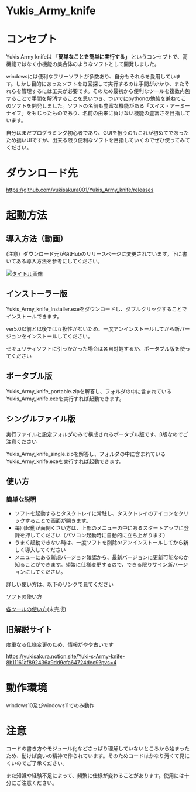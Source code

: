 # Yukis_Army_knife

# コンセプト

Yukis Army knifeは **「簡単なことを簡単に実行する」** というコンセプトで、高機能ではなく小機能の集合体のようなソフトとして開発しました。

windowsには便利なフリーソフトが多数あり、自分もそれらを愛用しています。しかし目的にあったソフトを毎回探して実行するのは手間がかかり、またそれらを管理するには工夫が必要です。そのため最初から便利なツールを複数内包することで手間を解消することを思いつき、ついでにpythonの勉強を兼ねてこのソフトを開発しました。ソフトの名前も豊富な機能がある「スイス・アーミーナイフ」をもじったものであり、名前の由来に負けない機能の豊富さを目指しています。

自分はまだプログラミング初心者であり、GUIを扱うのもこれが初めてであったため拙いUIですが、出来る限り便利なソフトを目指していくのでぜひ使ってみてください。


# ダウンロード先

https://github.com/yukisakura001/Yukis_Army_knife/releases



# 起動方法

## 導入方法（動画）
(注意）ダウンロード元がGitHubのリリースページに変更されています。下に書いてある導入方法を参考にしてください。

[![タイトル画像](https://img.youtube.com/vi/JaMv4i3zlFk/0.jpg)](https://www.youtube.com/watch?v=JaMv4i3zlFk)

## インストーラー版

Yukis_Army_knife_Installer.exeをダウンロードし、ダブルクリックすることでインストールできます。

ver5.0以前と以後では互換性がないため、一度アンインストールしてから新バージョンをインストールしてください。

セキュリティソフトに引っかかった場合は各自対処するか、ポータブル版を使ってください



## ポータブル版

Yukis_Army_knife_portable.zipを解答し、フォルダの中に含まれているYukis_Army_knife.exeを実行すれば起動できます。



## シングルファイル版
実行ファイルと設定フォルダのみで構成されるポータブル版です、β版なのでご注意ください

Yukis_Army_knife_single.zipを解答し、フォルダの中に含まれているYukis_Army_knife.exeを実行すれば起動できます。



## 使い方

### 簡単な説明

- ソフトを起動するとタスクトレイに常駐し、タスクトレイのアイコンをクリックすることで画面が開きます。
- 毎回起動が面倒くさい方は、上部のメニューの中にあるスタートアップに登録を押してください（パソコン起動時に自動的に立ち上がります）
- うまく起動できない時は、一度ソフトを削除orアンインストールしてから新しく導入してください
- メニューにある新規バージョン確認から、最新バージョンに更新可能なのか知ることができます。頻繁に仕様変更するので、できる限りサイン新バージョンにしてください。

詳しい使い方は、以下のリンクで見てください

[ソフトの使い方](/setting/soft_func.md)

[各ツールの使い方](/setting/tools.md)(未完成)



## 旧解説サイト

度重なる仕様変更のため、情報がやや古いです

https://yukisakura.notion.site/Yuki-s-Army-knife-8b11161af892436a9dd9cfa64724dec9?pvs=4



# 動作環境

windows10及びwindows11でのみ動作




# 注意

コードの書き方やモジュール化などさっぱり理解していないところから始まったため、動けば良いの精神で作られています。そのためコードはかなり汚くて見にくいのでご了承ください。

また知識や経験不足によって、頻繁に仕様が変わることがあります。使用には十分にご注意ください。

